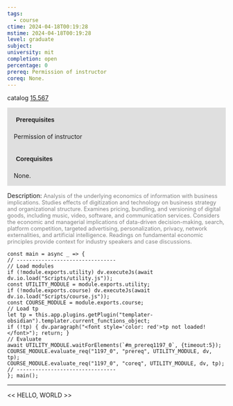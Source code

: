 ```yaml
---
tags:
  - course
ctime: 2024-04-18T00:19:28
mstime: 2024-04-18T00:19:28
level: graduate
subject: 
university: mit
completion: open
percentage: 0
prereq: Permission of instructor
coreq: None.
---
```


catalog [15.567](http://student.mit.edu/catalog/m15b.html#15.567)

<span style="display: block; padding: 15px; background-color: rgb(100, 100, 100, 0.2);"><font id="m_prereq1197_0" style="display: block; font-family: Arial, sans-serif; font-weight: bold; padding: 5px">Prerequisites</font><br><span id="prereq1197_0">Permission of instructor</span></span>
<span style="display: block; padding: 15px; background-color: rgb(100, 100, 100, 0.2);"><font id="m_coreq1197_0" style="display: block; font-family: Arial, sans-serif; font-weight: bold; padding: 5px">Corequisites</font><br><span id="coreq1197_0">None.</span></span>

<font style="">Description:</font>
<font style="color: grey; font-size: 0.8rem;">Analysis of the underlying economics of information with business implications. Studies effects of digitization and technology on business strategy and organizational structure. Examines pricing, bundling, and versioning of digital goods, including music, video, software, and communication services. Considers the economic and managerial implications of data-driven decision-making, search, platform competition, targeted advertising, personalization, privacy, network externalities, and artificial intelligence. Readings on fundamental economic principles provide context for industry speakers and case discussions.</font>

```dataviewjs
const main = async _ => {
// --------------------------------
// Load modules
if (!module.exports.utility) dv.executeJs(await dv.io.load("Scripts/utility.js"));
const UTILITY_MODULE = module.exports.utility;
if (!module.exports.course) dv.executeJs(await dv.io.load("Scripts/course.js"));
const COURSE_MODULE = module.exports.course;
// Load tp
let tp = this.app.plugins.getPlugin("templater-obsidian").templater.current_functions_object;
if (!tp) { dv.paragraph("<font style='color: red'>tp not loaded!</font>"); return; }
// Evaluate
await UTILITY_MODULE.waitForElements(`#m_prereq1197_0`, {timeout:5});
COURSE_MODULE.evaluate_req("1197_0", "prereq", UTILITY_MODULE, dv, tp);
COURSE_MODULE.evaluate_req("1197_0", "coreq", UTILITY_MODULE, dv, tp);
// --------------------------------
}; main();
```

---

<< HELLO, WORLD >>

